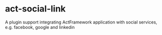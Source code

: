 # act-social-link

A plugin support integrating ActFramework application with social services, e.g. facebook, google and linkedin
